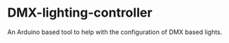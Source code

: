 # DMX-lighting-controller
An Arduino based tool to help with the configuration of DMX based lights.
